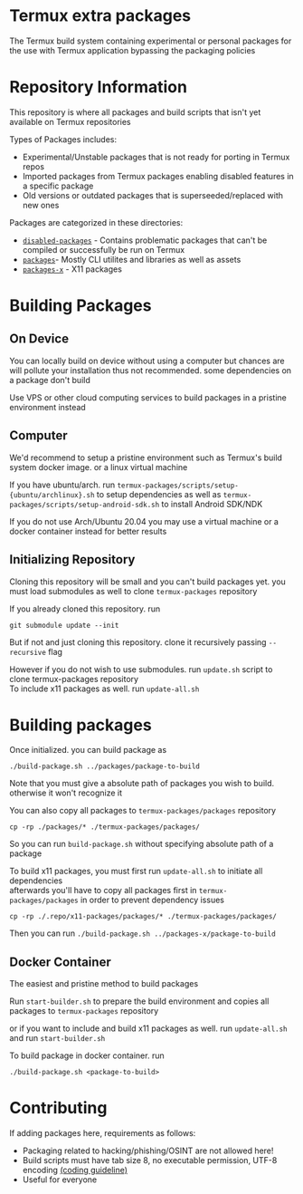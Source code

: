 # Termux extra packages
The Termux build system containing experimental or personal packages for the use with Termux application bypassing the packaging policies

# Repository Information
This repository is where all packages and build scripts that isn't yet available on Termux repositories

Types of Packages includes:
- Experimental/Unstable packages that is not ready for porting in Termux repos
- Imported packages from Termux packages enabling disabled features in a specific package
- Old versions or outdated packages that is superseeded/replaced with new ones

Packages are categorized in these directories:
- [`disabled-packages`](./disabled-packages) - Contains problematic packages that can't be compiled or successfully be run on Termux
- [`packages`](./packages)- Mostly CLI utilites and libraries as well as assets
- [`packages-x`](./packages-x) - X11 packages


# Building Packages
## On Device
You can locally build on device without using a computer but chances are will pollute your installation thus not recommended. some dependencies on a package don't build

Use VPS or other cloud computing services to build packages in a pristine environment instead

## Computer
We'd recommend to setup a pristine environment such as Termux's build system docker image. or a linux virtual machine

If you have ubuntu/arch. run `termux-packages/scripts/setup-{ubuntu/archlinux}.sh` to setup dependencies as well as `termux-packages/scripts/setup-android-sdk.sh` to install Android SDK/NDK

If you do not use Arch/Ubuntu 20.04 you may use a virtual machine or a docker container instead for better results

## Initializing Repository
Cloning this repository will be small and you can't build packages yet. you must load submodules as well to clone `termux-packages` repository

If you already cloned this repository. run
```
git submodule update --init
```

But if not and just cloning this repository. clone it recursively passing `--recursive` flag

However if you do not wish to use submodules. run `update.sh` script to clone termux-packages repository \
To include x11 packages as well. run `update-all.sh` 

# Building packages
Once initialized. you can build package as
```
./build-package.sh ../packages/package-to-build
```
Note that you must give a absolute path of packages you wish to build. otherwise it won't recognize it

You can also copy all packages to `termux-packages/packages` repository
```
cp -rp ./packages/* ./termux-packages/packages/
```
So you can run `build-package.sh` without specifying absolute path of a package

To build x11 packages, you must first run `update-all.sh` to initiate all dependencies \
afterwards you'll have to copy all packages first in `termux-packages/packages` in order to prevent dependency issues
```
cp -rp ./.repo/x11-packages/packages/* ./termux-packages/packages/
```
Then you can run `./build-package.sh ../packages-x/package-to-build`

## Docker Container
The easiest and pristine method to build packages

Run `start-builder.sh` to prepare the build environment and copies all packages to `termux-packages` repository

or if you want to include and build x11 packages as well. run `update-all.sh` and run `start-builder.sh`

To build package in docker container. run
```
./build-package.sh <package-to-build>
```

# Contributing
If adding packages here, requirements as follows:
- Packaging related to hacking/phishing/OSINT are not allowed here!
- Build scripts must have tab size 8, no executable permission, UTF-8 encoding [(coding guideline)](https://github.com/termux/termux-packages/wiki/Coding-guideline)
- Useful for everyone
